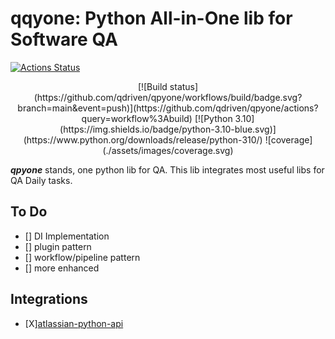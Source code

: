 # qqyone: Python All-in-One lib for Software QA
<a href="https://github.com/qdriven/qpyone/actions"><img alt="Actions Status" src="https://github.com/qdriven/qpyone/workflows/build/badge.svg"></a>


<p align="center">
[![Build status](https://github.com/qdriven/qpyone/workflows/build/badge.svg?branch=main&event=push)](https://github.com/qdriven/qpyone/actions?query=workflow%3Abuild)
[![Python 3.10](https://img.shields.io/badge/python-3.10-blue.svg)](https://www.python.org/downloads/release/python-310/)
![coverage](./assets/images/coverage.svg)

***qpyone*** stands, one python lib for QA.
This lib integrates most useful libs for QA Daily tasks.

## To Do

- [] DI Implementation
- [] plugin pattern
- [] workflow/pipeline pattern
- [] more enhanced 

## Integrations

- [X][atlassian-python-api]( https://github.com/atlassian-api/atlassian-python-api.git)
